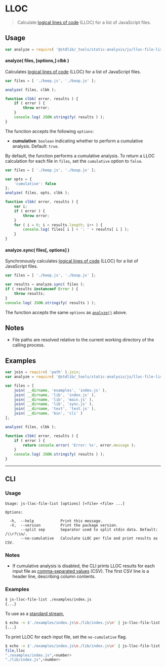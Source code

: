 <!--

@license Apache-2.0

Copyright (c) 2018 The Stdlib Authors.

Licensed under the Apache License, Version 2.0 (the "License");
you may not use this file except in compliance with the License.
You may obtain a copy of the License at

   http://www.apache.org/licenses/LICENSE-2.0

Unless required by applicable law or agreed to in writing, software
distributed under the License is distributed on an "AS IS" BASIS,
WITHOUT WARRANTIES OR CONDITIONS OF ANY KIND, either express or implied.
See the License for the specific language governing permissions and
limitations under the License.

-->

# LLOC

> Calculate [logical lines of code][@stdlib/_tools/static-analysis/js/incr/lloc] (LLOC) for a list of JavaScript files.

<!-- Section to include introductory text. Make sure to keep an empty line after the intro `section` element and another before the `/section` close. -->

<section class="intro">

</section>

<!-- /.intro -->

<!-- Package usage documentation. -->

<section class="usage">

## Usage

```javascript
var analyze = require( '@stdlib/_tools/static-analysis/js/lloc-file-list' );
```

<a name="analyze-async"></a>

#### analyze( files, \[options,] clbk )

Calculates [logical lines of code][@stdlib/_tools/static-analysis/js/incr/lloc] (LLOC) for a list of JavaScript files.

```javascript
var files = [ './beep.js', './boop.js' ];

analyze( files, clbk );

function clbk( error, results ) {
    if ( error ) {
        throw error;
    }
    console.log( JSON.stringify( results ) );
}
```

The function accepts the following `options`:

-   **cumulative**: `boolean` indicating whether to perform a cumulative analysis. Default: `true`.

By default, the function performs a cumulative analysis. To return a LLOC calculation for each file in `files`, set the `cumulative` option to `false`.

```javascript
var files = [ './beep.js', './boop.js' ];

var opts = {
    'cumulative': false
};
analyze( files, opts, clbk );

function clbk( error, results ) {
    var i;
    if ( error ) {
        throw error;
    }
    for ( i = 0; i < results.length; i++ ) {
        console.log( files[ i ] + ': ' + results[ i ] );
    }
}
```

#### analyze.sync( files\[, options] )

Synchronously calculates [logical lines of code][@stdlib/_tools/static-analysis/js/incr/lloc] (LLOC) for a list of JavaScript files.

```javascript
var files = [ './beep.js', './boop.js' ];

var results = analyze.sync( files );
if ( results instanceof Error ) {
    throw results;
}
console.log( JSON.stringify( results ) );
```

The function accepts the same `options` as [`analyze()`](#analyze-async) above.

</section>

<!-- /.usage -->

<!-- Package usage notes. Make sure to keep an empty line after the `section` element and another before the `/section` close. -->

<section class="notes">

## Notes

-   File paths are resolved relative to the current working directory of the calling process.

</section>

<!-- /.notes -->

<!-- Package usage examples. -->

<section class="examples">

## Examples

<!-- eslint no-undef: "error" -->

```javascript
var join = require( 'path' ).join;
var analyze = require( '@stdlib/_tools/static-analysis/js/lloc-file-list' );

var files = [
    join( __dirname, 'examples', 'index.js' ),
    join( __dirname, 'lib', 'index.js' ),
    join( __dirname, 'lib', 'main.js' ),
    join( __dirname, 'lib', 'sync.js' ),
    join( __dirname, 'test', 'test.js' ),
    join( __dirname, 'bin', 'cli' )
];

analyze( files, clbk );

function clbk( error, results ) {
    if ( error ) {
        return console.error( 'Error: %s', error.message );
    }
    console.log( JSON.stringify( results ) );
}
```

</section>

<!-- /.examples -->

<!-- Section for describing a command-line interface. -->

* * *

<section class="cli">

## CLI

<!-- CLI usage documentation. -->

<section class="usage">

### Usage

```text
Usage: js-lloc-file-list [options] [<file> <file> ...]

Options:

  -h,  --help            Print this message.
  -V,  --version         Print the package version.
       --split sep       Separator used to split stdin data. Default: /\\r?\\n/.
       --no-cumulative   Calculate LLOC per file and print results as CSV.
```

</section>

<!-- /.usage -->

<!-- CLI usage notes. Make sure to keep an empty line after the `section` element and another before the `/section` close. -->

<section class="notes">

### Notes

-   If cumulative analysis is disabled, the CLI prints LLOC results for each input file as [comma-separated values][csv] (CSV). The first CSV line is a header line, describing column contents.

</section>

<!-- /.notes -->

<!-- CLI usage examples. -->

<section class="examples">

### Examples

```bash
$ js-lloc-file-list ./examples/index.js
{...}
```

To use as a [standard stream][standard-streams],

```bash
$ echo -n $'./examples/index.js\n./lib/index.js\n' | js-lloc-file-list
{...}
```

To print LLOC for each input file, set the `no-cumulative` flag.

```bash
$ echo -n $'./examples/index.js\n./lib/index.js\n' | js-lloc-file-list --no-cumulative
file,lloc
"./examples/index.js",<number>
"./lib/index.js",<number>
```

</section>

<!-- /.examples -->

</section>

<!-- /.cli -->

<!-- Section to include cited references. If references are included, add a horizontal rule *before* the section. Make sure to keep an empty line after the `section` element and another before the `/section` close. -->

<section class="references">

</section>

<!-- /.references -->

<!-- Section for related `stdlib` packages. Do not manually edit this section, as it is automatically populated. -->

<section class="related">

</section>

<!-- /.related -->

<!-- Section for all links. Make sure to keep an empty line after the `section` element and another before the `/section` close. -->

<section class="links">

[@stdlib/_tools/static-analysis/js/incr/lloc]: https://github.com/stdlib-js/stdlib/tree/develop/lib/node_modules/%40stdlib/_tools/static-analysis/js/incr/lloc

[csv]: https://tools.ietf.org/html/rfc4180

[standard-streams]: https://en.wikipedia.org/wiki/Standard_streams

</section>

<!-- /.links -->

